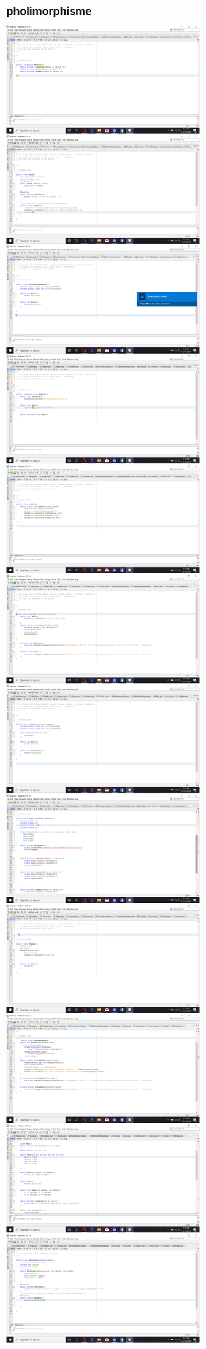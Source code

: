 # pholimorphisme
![AltText](https://github.com/nesya177/pholimorphisme/blob/master/Screenshot%20(10).png)
![AltText](https://github.com/nesya177/pholimorphisme/blob/master/Screenshot%20(11).png)
![AltText](https://github.com/nesya177/pholimorphisme/blob/master/Screenshot%20(12).png)
![AltText](https://github.com/nesya177/pholimorphisme/blob/master/Screenshot%20(13).png)
![AltText](https://github.com/nesya177/pholimorphisme/blob/master/Screenshot%20(14).png)
![AltText](https://github.com/nesya177/pholimorphisme/blob/master/Screenshot%20(3).png)
![AltText](https://github.com/nesya177/pholimorphisme/blob/master/Screenshot%20(4).png)
![AltText](https://github.com/nesya177/pholimorphisme/blob/master/Screenshot%20(5).png)
![AltText](https://github.com/nesya177/pholimorphisme/blob/master/Screenshot%20(6).png)
![AltText](https://github.com/nesya177/pholimorphisme/blob/master/Screenshot%20(7).png)
![AltText](https://github.com/nesya177/pholimorphisme/blob/master/Screenshot%20(8).png)
![AltText](https://github.com/nesya177/pholimorphisme/blob/master/Screenshot%20(9).png)
